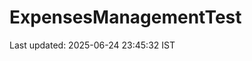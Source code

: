 # ExpensesManagementTest











































Last updated: 2025-06-24 23:45:32 IST
